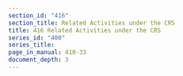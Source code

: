 ```yaml
---
section_id: "416"
section_title: Related Activities under the CRS
title: 416 Related Activities under the CRS
series_id: "400"
series_title: 
page_in_manual: 410-33
document_depth: 3
---
```

